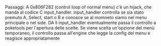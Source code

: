 
Passaggi:
A 0x806F282 (control loop of normal menu) c'è un hijack, che manda al codice C input_handler.
input_handler controlla se sia stato premuto A, Select, start o B e conosce se al momneto siamo nel menu principale o nel side.
DA lì input_handler eventualmente passa il controllo a poketools per l'apertura delle scelte.
Se viene scelta un'opzione del menù temporaneo, il controllo passa all'engine che legge la config del menu e reagisce appropriatamente